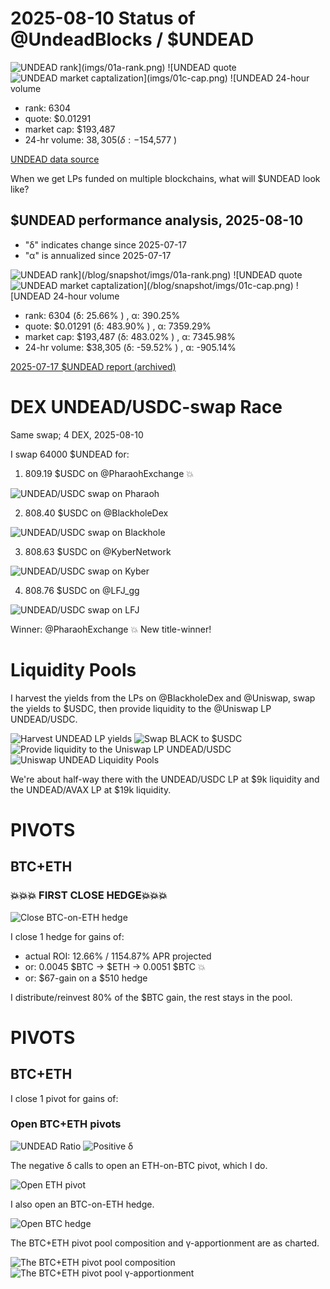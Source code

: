 # 2025-08-10 Status of @UndeadBlocks / $UNDEAD 

![$UNDEAD rank](imgs/01a-rank.png) 
![$UNDEAD quote](imgs/01b-quote.png) 
![$UNDEAD market captalization](imgs/01c-cap.png) 
![$UNDEAD 24-hour volume](imgs/01d-vol.png) 

* rank: 6304 
* quote: $0.01291 
* market cap: $193,487 
* 24-hr volume: $38,305 (δ: -$154,577 ) 


[UNDEAD data source](https://www.coingecko.com/en/coins/undead-blocks) 



When we get LPs funded on multiple blockchains, what will $UNDEAD look like? 

## $UNDEAD performance analysis, 2025-08-10 

* "δ" indicates change since 2025-07-17 
* "α" is annualized since 2025-07-17 

![$UNDEAD rank](/blog/snapshot/imgs/01a-rank.png) 
![$UNDEAD quote](/blog/snapshot/imgs/01b-quote.png) 
![$UNDEAD market captalization](/blog/snapshot/imgs/01c-cap.png) 
![$UNDEAD 24-hour volume](/blog/snapshot/imgs/01d-vol.png) 

* rank: 6304 (δ: 25.66% ) , α: 390.25% 
* quote: $0.01291 (δ: 483.90% ) , α: 7359.29% 
* market cap: $193,487 (δ: 483.02% ) , α: 7345.98% 
* 24-hr volume: $38,305 (δ: -59.52% ) , α: -905.14% 

[2025-07-17 $UNDEAD report (archived)](https://github.com/pivoteur/biz/tree/main/blog/snapshot) 

# DEX UNDEAD/USDC-swap Race 

Same swap; 4 DEX, 2025-08-10 

I swap 64000 $UNDEAD for: 

1. 809.19 $USDC on @PharaohExchange 💥 

![UNDEAD/USDC swap on Pharaoh](imgs/02a-pharaoh.png) 

2. 808.40 $USDC on @BlackholeDex 

![UNDEAD/USDC swap on Blackhole](imgs/02b-blackhole.png) 

3. 808.63 $USDC on @KyberNetwork 

![UNDEAD/USDC swap on Kyber](imgs/02c-kyber.png) 

4. 808.76 $USDC on @LFJ_gg 

![UNDEAD/USDC swap on LFJ](imgs/02d-lfj.png) 

Winner: @PharaohExchange 💥 New title-winner! 

# Liquidity Pools

I harvest the yields from the LPs on @BlackholeDex and @Uniswap, swap the yields to $USDC, then provide liquidity to the @Uniswap LP UNDEAD/USDC.

![Harvest UNDEAD LP yields](imgs/03a-claim.png)
![Swap BLACK to $USDC](imgs/03b-swap.png)
![Provide liquidity to the Uniswap LP UNDEAD/USDC](imgs/03c-provide.png)
![Uniswap UNDEAD Liquidity Pools](imgs/03d-lps.png)

We're about half-way there with the UNDEAD/USDC LP at $9k liquidity and the UNDEAD/AVAX LP at $19k liquidity. 

# PIVOTS

## BTC+ETH 

### 💥💥💥 FIRST CLOSE HEDGE💥💥💥

![Close BTC-on-ETH hedge](imgs/04-close-btc-on-eth-hedge.png)

I close 1 hedge for gains of:

* actual ROI: 12.66% / 1154.87% APR projected
* or: 0.0045 $BTC -> $ETH -> 0.0051 $BTC 💥
* or: $67-gain on a $510 hedge

I distribute/reinvest 80% of the $BTC gain, the rest stays in the pool.


# PIVOTS 

## BTC+ETH 



I close 1 pivot for gains of: 

### Open BTC+ETH pivots 

![UNDEAD Ratio](imgs/05a-ratio.png) 
![Positive δ](imgs/05b-delta.png) 

The negative δ calls to open an ETH-on-BTC pivot, which I do. 

![Open ETH pivot](imgs/05c-open-eth-pivot.png) 

I also open an BTC-on-ETH hedge. 

![Open BTC hedge](imgs/05d-open-btc-hedge.png) 



The BTC+ETH pivot pool composition and γ-apportionment are as charted. 

![The BTC+ETH pivot pool composition](imgs/06a-comp.png) 
![The BTC+ETH pivot pool γ-apportionment](imgs/06b-apport.png) 
